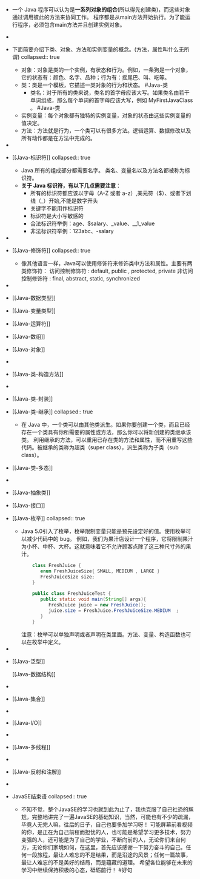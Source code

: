 - 一个 Java 程序可以认为是**一系列对象的组合**(所以得先创建类)，而这些对象通过调用彼此的方法来协同工作。
  程序都是从main方法开始执行。为了能运行程序，必须包含main方法并且创建实例对象。
-
- 下面简要介绍下类、对象、方法和实例变量的概念。(方法，属性叫什么无所谓)
  collapsed:: true
	- 对象：对象是类的一个实例，有状态和行为。例如，一条狗是一个对象，它的状态有：颜色、名字、品种；行为有：摇尾巴、叫、吃等。
	- 类：类是一个模板，它描述一类对象的行为和状态。 #Java-类
		- 类名：对于所有的类来说，类名的首字母应该大写。如果类名由若干单词组成，那么每个单词的首字母应该大写，例如 MyFirstJavaClass 。 #Java-类
	- 实例变量：每个对象都有独特的实例变量，对象的状态由这些实例变量的值决定。
	- 方法：方法就是行为，一个类可以有很多方法。逻辑运算、数据修改以及所有动作都是在方法中完成的。
-
- [[Java-标识符]]
  collapsed:: true
	- Java 所有的组成部分都需要名字。
	  类名、变量名以及方法名都被称为标识符。
	- **关于 Java 标识符，有以下几点需要注意**：
	  	* 所有的标识符都应该以字母（A-Z 或者 a-z）,美元符（$）、或者下划线（_）开始,不能是数字开头
	  	* 关键字不能用作标识符
	  	* 标识符是大小写敏感的
	  	* 合法标识符举例：age、$salary、_value、__1_value
	  	* 非法标识符举例：123abc、-salary
-
- [[Java-修饰符]]
  collapsed:: true
	- 像其他语言一样，Java可以使用修饰符来修饰类中方法和属性。主要有两类修饰符：
	  访问控制修饰符 : default, public , protected, private
	  非访问控制修饰符 : final, abstract, static, synchronized
-
- [[Java-数据类型]]
- [[Java-变量类型]]
- [[Java-运算符]]
- [[Java-数组]]
- [[Java-对象]]
-
- [[Java-类-构造方法]]
-
- [[Java-类-封装]]
- [[Java-类-继承]]
  collapsed:: true
	- 在 Java 中，一个类可以由其他类派生。如果你要创建一个类，而且已经存在一个类具有你所需要的属性或方法，那么你可以将新创建的类继承该类。
	  利用继承的方法，可以重用已存在类的方法和属性，而不用重写这些代码。被继承的类称为超类（super class），派生类称为子类（sub class）。
- [[Java-类-多态]]
-
- [[Java-抽象类]]
- [[Java-接口]]
- [[Java-枚举]]
  collapsed:: true
	- Java 5.0引入了枚举，枚举限制变量只能是预先设定好的值。使用枚举可以减少代码中的 bug。
	  例如，我们为果汁店设计一个程序，它将限制果汁为小杯、中杯、大杯。这就意味着它不允许顾客点除了这三种尺寸外的果汁。
	  ``` java
	  	  class FreshJuice {
	  	     enum FreshJuiceSize{ SMALL, MEDIUM , LARGE }
	  	     FreshJuiceSize size;
	  	  }
	  	   
	  	  public class FreshJuiceTest {
	  	     public static void main(String[] args){
	  	        FreshJuice juice = new FreshJuice();
	  	        juice.size = FreshJuice.FreshJuiceSize.MEDIUM  ;
	  	     }
	  	  }
	  ```
	  注意：枚举可以单独声明或者声明在类里面。方法、变量、构造函数也可以在枚举中定义。
-
- [[Java-泛型]]
  
  [[Java-数据结构]]
-
- [[Java-集合]]
-
- [[Java-I/O]]
-
- [[Java-多线程]]
-
- [[Java-反射和注解]]
-
- JavaSE结束语
  collapsed:: true
	- 不知不觉，整个JavaSE的学习也就到此为止了，我也克服了自己社恐的尴尬，完整地讲完了一遍JavaSE的基础知识，当然，可能也有不少的疏漏，毕竟人无完人嘛，往后的日子，自己也要多加学习呀！
	  可能屏幕前看视频的你，是正在为自己前程而担忧的人，也可能是希望学习更多技术，努力变强的人，还可能是为了自己的学业，不断向前的人，无论你们来自何方，无论你们家境如何，在这里，首先应该感谢一下努力奋斗的自己。任何一段旅程，最让人难忘的不是结果，而是沿途的风景；任何一篇故事，最让人难忘的不是美好的结局，而是蕴藏的道理。
	  希望各位能够在未来的学习中继续保持积极的心态，砥砺前行！ #好句